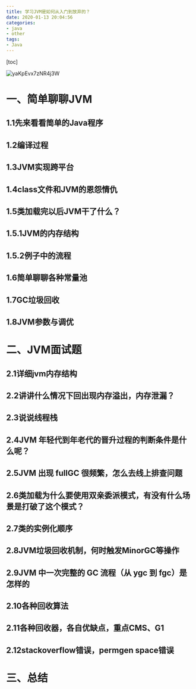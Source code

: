 ```yaml
---
title: 学习JVM是如何从入门到放弃的？
date: 2020-01-13 20:04:56
categories:
- java
- other
tags:
- Java
---
```


[toc]

<!--more-->
![yaKpEvx7zNR4j3W](https://i.loli.net/2020/01/13/yaKpEvx7zNR4j3W.jpg)
# 一、简单聊聊JVM
## 1.1先来看看简单的Java程序

## 1.2编译过程
## 1.3JVM实现跨平台
## 1.4class文件和JVM的恩怨情仇
## 1.5类加载完以后JVM干了什么？
## 1.5.1JVM的内存结构
## 1.5.2例子中的流程
## 1.6简单聊聊各种常量池
## 1.7GC垃圾回收
## 1.8JVM参数与调优
# 二、JVM面试题
## 2.1详细jvm内存结构
## 2.2讲讲什么情况下回出现内存溢出，内存泄漏？
## 2.3说说线程栈
## 2.4JVM 年轻代到年老代的晋升过程的判断条件是什么呢？
## 2.5JVM 出现 fullGC 很频繁，怎么去线上排查问题
## 2.6类加载为什么要使用双亲委派模式，有没有什么场景是打破了这个模式？
## 2.7类的实例化顺序
## 2.8JVM垃圾回收机制，何时触发MinorGC等操作
## 2.9JVM 中一次完整的 GC 流程（从 ygc 到 fgc）是怎样的
## 2.10各种回收算法
## 2.11各种回收器，各自优缺点，重点CMS、G1
## 2.12stackoverflow错误，permgen space错误
# 三、总结
